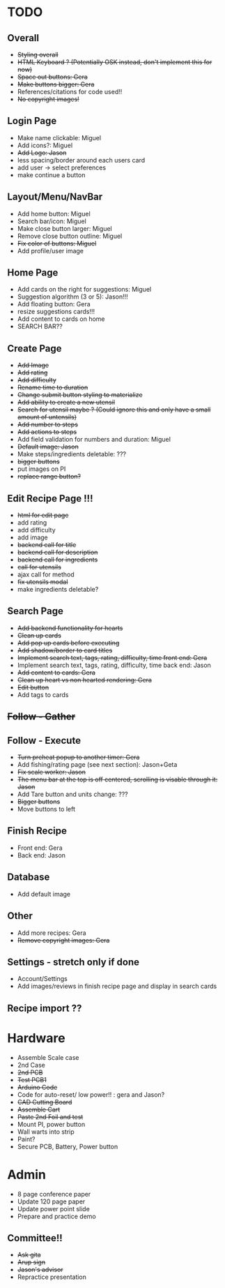 # TODO

## Overall

* <del>Styling overall
* <del>HTML Keyboard ? (Potentially OSK instead, don't implement this for now)
* <del> Space out buttons: Gera
* <del> Make buttons bigger: Gera
* References/citations for code used!!
* <del> No copyright images!

## Login Page

* Make name clickable: Miguel
* Add icons?: Miguel
* <del>Add Logo: Jason
* less spacing/border around each users card
* add user -> select preferences
* make continue a button

## Layout/Menu/NavBar

* Add home button: Miguel
* Search bar/icon: Miguel
* Make close button larger: Miguel
* Remove close button outline: Miguel
* <del> Fix color of buttons: Miguel
* Add profile/user image

## Home Page

* Add cards on the right for suggestions: Miguel
* Suggestion algorithm (3 or 5): Jason!!!
* Add floating button: Gera
* resize suggestions cards!!!
* Add content to cards on home
* SEARCH BAR??

## Create Page

* <del>Add Image
* <del>Add rating
* <del>Add difficulty
* <del>Rename time to duration
* <del>Change submit button styling to materialize
* <del>Add ability to create a new utensil
* <del>Search for utensil maybe ? (Could ignore this and only have a small amount of untensils)
* <del>Add number to steps
* <del>Add actions to steps
* Add field validation for numbers and duration: Miguel
* <del>Default image: Jason
* Make steps/ingredients deletable: ???
* <del> bigger buttons
* put images on PI
* <del> replace range button?

## Edit Recipe Page !!!


* <del> html for edit page
* add rating
* add difficulty
* add image
* <del> backend call for title
* <del> backend call for description
* <del>backend call for ingredients
* <del> call for utensils
* ajax call for method
* <del> fix utensils modal
* make ingredients deletable?

## Search Page

* <del>Add backend functionality for hearts
* <del>Clean up cards
* <del>Add pop up cards before executing
* <del> Add shadow/border to card titles
* <del> Implement search text, tags, rating, difficulty, time front end: Gera
* Implement search text, tags, rating, difficulty, time back end: Jason
* <del> Add content to cards: Gera
* <del>Clean up heart vs non hearted rendering: Gera
* <del> Edit button
* Add tags to cards

## <del>Follow - Gather

## Follow - Execute
* <del> Turn preheat popup to another timer: Gera
* Add fishing/rating page (see next section): Jason+Geta
* <del> Fix scale worker: Jason
* <del> The menu bar at the top is off centered, scrolling is visable through it: Jason
* Add Tare button and units change: ???
* <del> Bigger buttons
* Move buttons to left

## Finish Recipe
* Front end: Gera
* Back end: Jason

## Database
* Add default image

## Other
* Add more recipes: Gera
* <del> Remove copyright images: Gera

## Settings - stretch only if done
* Account/Settings
* Add images/reviews in finish recipe page and display in search cards

## Recipe import ??

#
# Hardware

* Assemble Scale case
* 2nd Case
* <del> 2nd PCB
* <del> Test PCB1
* <del> Arduino Code 
* Code for auto-reset/ low power!! : gera and Jason?
* <del> CAD Cutting Board
* <del> Assemble Cart
* <del>Paste 2nd Foil and test
* Mount PI, power button
* Wall warts into strip
* Paint?
* Secure PCB, Battery, Power button

#
# Admin
* 8 page conference paper
* Update 120 page paper
* Update power point slide
* Prepare and practice demo

## Committee!!
* <del> Ask gita
* <del> Arup sign
* <del> Jason's advisor
* Repractice presentation
